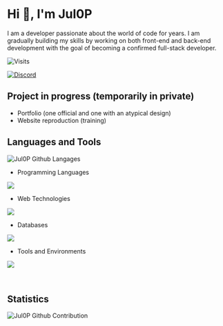 # Hi 👋, I'm Jul0P
I am a developer passionate about the world of code for years. I am gradually building my skills by working on both front-end and back-end development with the goal of becoming a confirmed full-stack developer.

![Visits](https://komarev.com/ghpvc/?username=Jul0P&label=Visits&color=0e75b6&style=for-the-badge)

[![Discord](https://img.shields.io/badge/Discord-%235865F2.svg?style=for-the-badge&logo=Discord&logoColor=white)](https://discord.com/invite/)

<!--
# About me

<img align="right" width="400" src="https://user-images.githubusercontent.com/74038190/229223263-cf2e4b07-2615-4f87-9c38-e37600f8381a.gif">

<br>

- emoji test **test**

- emoji test [test](https://test)

- emoji test **LUA**

- emoji test **test@gmail.com**

- emoji test [test](https://test)

- emoji test **test**

- emoji test **test**

<br>
-->

## Project in progress (temporarily in private)

- Portfolio (one official and one with an atypical design)
- Website reproduction (training)

## Languages and Tools

![Jul0P Github Langages](https://github-readme-stats.vercel.app/api/top-langs/?username=Jul0P&theme=react&border_color=61dafb&border_radius=10)

- Programming Languages
<p align="left">
    <a href="https://skillicons.dev">
        <img src="https://skillicons.dev/icons?i=lua,py,cs,java,php,bash,powershell"/>
    </a>
</p>

- Web Technologies
<p align="left">
    <a href="https://skillicons.dev">
        <img src="https://skillicons.dev/icons?i=html,css,js,ts,react,tailwind,vite,nextjs,nodejs"/>
    </a>
</p>

- Databases
<p align="left">
    <a href="https://skillicons.dev">
        <img src="https://skillicons.dev/icons?i=mysql,firebase,postgres"/>
    </a>
</p>

- Tools and Environments
<p align="left">
    <a href="https://skillicons.dev">
        <img src="https://skillicons.dev/icons?i=git,gitlab,github,vscode,visualstudio,idea,linux,bots"/>
    </a>
</p>

<br>

## Statistics

<!-- ![Jul0P Github Statistics](https://github-readme-stats.vercel.app/api?username=Jul0P&show_icons=true&theme=react&border_color=61dafb&border_radius=10) -->
![Jul0P Github Contribution](https://github-profile-summary-cards.vercel.app/api/cards/profile-details?username=Jul0P&theme=react&border_color=61dafb&border_radius=10)

